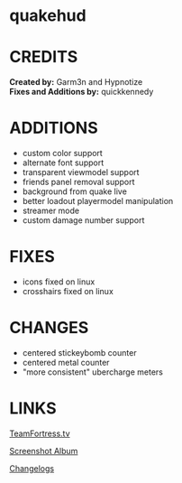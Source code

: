 # quakehud

<a>CREDITS</a>
====
**Created by:** Garm3n and Hypnotize<br>
**Fixes and Additions by:** quickkennedy

<a>ADDITIONS</a>
====
- custom color support
- alternate font support
- transparent viewmodel support
- friends panel removal support
- background from quake live
- better loadout playermodel manipulation
- streamer mode
- custom damage number support

<a>FIXES</a>
====
- icons fixed on linux
- crosshairs fixed on linux

<a>CHANGES</a>
====
- centered stickeybomb counter
- centered metal counter
- "more consistent" ubercharge meters

<a>LINKS</a>
====

[TeamFortress.tv](https://www.teamfortress.tv/33738/ive-updated-some-huds)

[Screenshot Album](https://imgur.com/a/NuVAM)

[Changelogs](https://github.com/quickkennedy/quakehud/commits/master)
